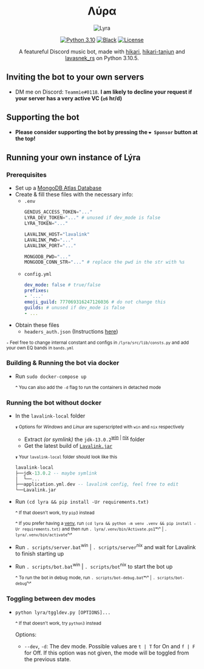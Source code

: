 <div align="center">
   
# Λύρα

![Lyra](https://imgur.com/CmEu7bi.png)

[![Python 3.10](https://img.shields.io/badge/python-3.10-blue.svg)](https://www.python.org/downloads/release/python-390/)
[![Black](https://img.shields.io/badge/code%20style-black-000000.svg)](https://pypi.org/project/black)
[![License](https://img.shields.io/github/license/Fridenity/Lyra)](https://github.com/Fridenity/Lyra/blob/main/LICENSE)
  
A featureful Discord music bot, made with [hikari](https://github.com/hikari-py/hikari), [hikari-tanjun](https://github.com/FasterSpeeding/Tanjun) and [lavasnek_rs](https://github.com/vicky5124/lavasnek_rs) on Python 3.10.5.

</div>

## Inviting the bot to your own servers
* DM me on Discord: `Teammìe#0118`. **I am likely to decline your request if your server has a very active VC (`≳6` hr/d)**

## Supporting the bot
* **Please consider supporting the bot by pressing the `❤️ Sponsor` button at the top!**

## Running your own instance of Lýra
### Prerequisites
* Set up a [MongoDB Atlas Database](https://www.mongodb.com/atlas/database)
* Create & fill these files with the necessary info:
    * `.env`
        ```py
        GENIUS_ACCESS_TOKEN="..."
        LYRA_DEV_TOKEN="..." # unused if dev_mode is false
        LYRA_TOKEN="..."

        LAVALINK_HOST="lavalink"
        LAVALINK_PWD="..."
        LAVALINK_PORT="..."

        MONGODB_PWD="..."
        MONGODB_CONN_STR="..." # replace the pwd in the str with %s
        ```
    * `config.yml`
        ```yml
        dev_mode: false # true/false
        prefixes:
        - '...'
        emoji_guild: 777069316247126036 # do not change this
        guilds: # unused if dev_mode is false
        - ...
        ```
* Obtain these files
    * `headers_auth.json` (Instructions [here](https://ytmusicapi.readthedocs.io/en/latest/setup.html))

<sup>**`-`** Feel free to change internal constant and configs in `/lyra/src/lib/consts.py` and add your own EQ bands in `bands.yml` </sup>

### Building & Running the bot via docker
*   Run `sudo docker-compose up`

    <sup>**`^`** You can also add the `-d` flag to run the containers in detached mode</sup>

### Running the bot without docker
* In the `lavalink-local` folder

    <sup>**`∨`** Options for *Windows* and *Linux* are superscripted with `win` and `nix` respectively</sup>
    * Extract *(or symlink)* the `jdk-13.0.2`<sup>[win](https://download.java.net/java/GA/jdk13.0.2/d4173c853231432d94f001e99d882ca7/8/GPL/openjdk-13.0.2_windows-x64_bin.zip) | [nix](https://download.java.net/java/GA/jdk13.0.2/d4173c853231432d94f001e99d882ca7/8/GPL/openjdk-13.0.2_linux-x64_bin.tar.gz)</sup> folder
    * Get the latest build of [`Lavalink.jar`](https://ci.fredboat.com/repository/download/Lavalink_Build/9447:id/Lavalink.jar)

    <sub>**`∨`** Your `lavalink-local` folder should look like this</sub>
    
    ```hs
    lavalink-local
    ├──jdk-13.0.2 -- maybe symlink
    │  └──...
    ├──application.yml.dev -- lavalink config, feel free to edit
    └──Lavalink.jar
    ```
        
* Run `(cd lyra && pip install -Ur requirements.txt)`

    <sup>**`^`** If that doesn't work, try `pip3` instead</sup>
    
    <sup>**`^`** If you prefer having a [venv](https://docs.python.org/3/tutorial/venv.html), run `(cd lyra && python -m venv .venv && pip install -Ur requirements.txt)` and then run `. lyra/.venv/bin/Activate.ps1`ʷᶦⁿ | `. lyra/.venv/bin/activate`ⁿᶦˣ</sup>
    
* Run `. scripts/server.bat`<sup>win</sup> | `. scripts/server`<sup>nix</sup> and wait for Lavalink to finish starting up
* Run `. scripts/bot.bat`<sup>win</sup> |  `. scripts/bot`<sup>nix</sup> to start the bot up

    <sup>**`^`** To run the bot in debug mode, run `. scripts/bot-debug.bat`ʷᶦⁿ | `. scripts/bot-debug`ⁿᶦˣ</sup>

### Toggling between dev modes
*   `python lyra/tggldev.py [OPTIONS]...`

    <sup>**`^`** If that doesn't work, try `python3` instead</sup>

    Options:
    * `--dev`, `-d`: The dev mode. Possible values are `t | T` for On and `f | F` for Off. If this option was not given, the mode will be toggled from the previous state.
